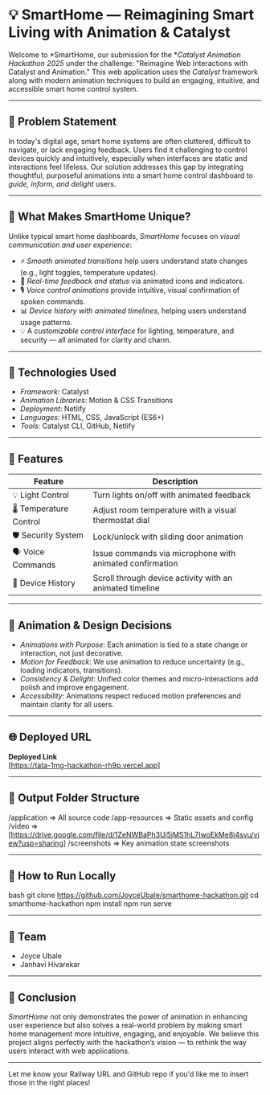 # 💡 SmartHome — Reimagining Smart Living with Animation & Catalyst

Welcome to *SmartHome, our submission for the **Catalyst Animation Hackathon 2025* under the challenge: "Reimagine Web Interactions with Catalyst and Animation." This web application uses the *Catalyst* framework along with modern animation techniques to build an engaging, intuitive, and accessible smart home control system.

---

## 🧠 Problem Statement

In today's digital age, smart home systems are often cluttered, difficult to navigate, or lack engaging feedback. Users find it challenging to control devices quickly and intuitively, especially when interfaces are static and interactions feel lifeless. Our solution addresses this gap by integrating thoughtful, purposeful animations into a smart home control dashboard to *guide, inform, and delight* users.

---

## 🌟 What Makes SmartHome Unique?

Unlike typical smart home dashboards, *SmartHome* focuses on *visual communication and user experience*:
- ⚡ *Smooth animated transitions* help users understand state changes (e.g., light toggles, temperature updates).
- 🔁 *Real-time feedback and status* via animated icons and indicators.
- 🎙 *Voice control animations* provide intuitive, visual confirmation of spoken commands.
- 📊 *Device history with animated timelines*, helping users understand usage patterns.
- 💡 A *customizable control interface* for lighting, temperature, and security — all animated for clarity and charm.

---

## 🔧 Technologies Used

- *Framework*: Catalyst
- *Animation Libraries*: Motion & CSS Transitions
- *Deployment*: Netlify
- *Languages*: HTML, CSS, JavaScript (ES6+)
- *Tools*: Catalyst CLI, GitHub, Netlify

---

## 🚀 Features

| Feature              | Description                                                                 |
|----------------------|-----------------------------------------------------------------------------|
| 💡 Light Control     | Turn lights on/off with animated feedback                                   |
| 🌡 Temperature Control | Adjust room temperature with a visual thermostat dial                      |
| 🛡 Security System   | Lock/unlock with sliding door animation                                      |
| 🗣 Voice Commands     | Issue commands via microphone with animated confirmation                    |
| 📜 Device History     | Scroll through device activity with an animated timeline                    |

---

## 🎨 Animation & Design Decisions

- *Animations with Purpose*: Each animation is tied to a state change or interaction, not just decorative.
- *Motion for Feedback*: We use animation to reduce uncertainty (e.g., loading indicators, transitions).
- *Consistency & Delight*: Unified color themes and micro-interactions add polish and improve engagement.
- *Accessibility*: Animations respect reduced motion preferences and maintain clarity for all users.

---

## 🌐 Deployed URL

**Deployed Link**  
[https://tata-1mg-hackathon-rh9p.vercel.app]

---

## 📂 Output Folder Structure


/application        => All source code
/app-resources      => Static assets and config
/video              => [https://drive.google.com/file/d/1ZeNWBaPh3Ui5jMS1hL7IwoEkMe8i4svu/view?usp=sharing]
/screenshots        => Key animation state screenshots


---

## 🧠 How to Run Locally

bash
git clone https://github.com/JoyceUbale/smarthome-hackathon.git
cd smarthome-hackathon
npm install
npm run serve


---

## 👥 Team

- Joyce Ubale
- Janhavi Hivarekar

---


## 🏁 Conclusion

*SmartHome* not only demonstrates the power of animation in enhancing user experience but also solves a real-world problem by making smart home management more intuitive, engaging, and enjoyable. We believe this project aligns perfectly with the hackathon’s vision — to rethink the way users interact with web applications.

---

Let me know your Railway URL and GitHub repo if you'd like me to insert those in the right places!